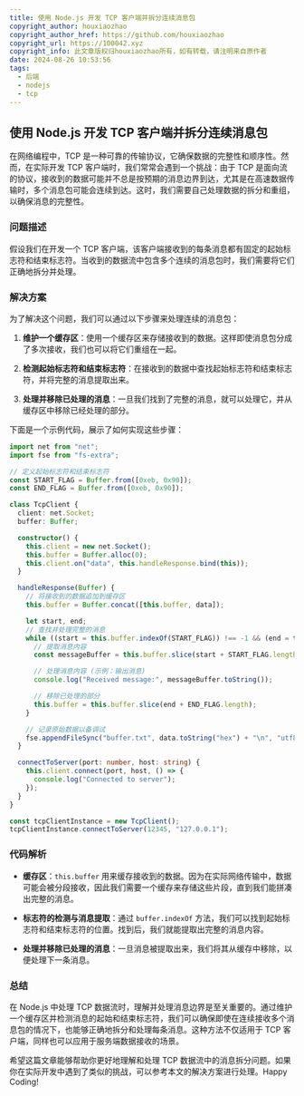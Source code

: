 ```yaml
---
title: 使用 Node.js 开发 TCP 客户端并拆分连续消息包
copyright_author: houxiaozhao
copyright_author_href: https://github.com/houxiaozhao
copyright_url: https://100042.xyz
copyright_info: 此文章版权归houxiaozhao所有，如有转载，请注明来自原作者
date: 2024-08-26 10:53:56
tags:
  - 后端
  - nodejs
  - tcp
---
```


## 使用 Node.js 开发 TCP 客户端并拆分连续消息包

在网络编程中，TCP 是一种可靠的传输协议，它确保数据的完整性和顺序性。然而，在实际开发 TCP 客户端时，我们常常会遇到一个挑战：由于 TCP 是面向流的协议，接收到的数据可能并不总是按预期的消息边界到达，尤其是在高速数据传输时，多个消息包可能会连续到达。这时，我们需要自己处理数据的拆分和重组，以确保消息的完整性。

### 问题描述

假设我们在开发一个 TCP 客户端，该客户端接收到的每条消息都有固定的起始标志符和结束标志符。当收到的数据流中包含多个连续的消息包时，我们需要将它们正确地拆分并处理。

### 解决方案

为了解决这个问题，我们可以通过以下步骤来处理连续的消息包：

1. **维护一个缓存区**：使用一个缓存区来存储接收到的数据。这样即使消息包分成了多次接收，我们也可以将它们重组在一起。

2. **检测起始标志符和结束标志符**：在接收到的数据中查找起始标志符和结束标志符，并将完整的消息提取出来。

3. **处理并移除已处理的消息**：一旦我们找到了完整的消息，就可以处理它，并从缓存区中移除已经处理的部分。

下面是一个示例代码，展示了如何实现这些步骤：

```typescript
import net from "net";
import fse from "fs-extra";

// 定义起始标志符和结束标志符
const START_FLAG = Buffer.from([0xeb, 0x90]);
const END_FLAG = Buffer.from([0xeb, 0x90]);

class TcpClient {
  client: net.Socket;
  buffer: Buffer;

  constructor() {
    this.client = new net.Socket();
    this.buffer = Buffer.alloc(0);
    this.client.on("data", this.handleResponse.bind(this));
  }

  handleResponse(Buffer) {
    // 将接收到的数据追加到缓存区
    this.buffer = Buffer.concat([this.buffer, data]);

    let start, end;
    // 查找并处理完整的消息
    while ((start = this.buffer.indexOf(START_FLAG)) !== -1 && (end = this.buffer.indexOf(END_FLAG, start + START_FLAG.length)) !== -1) {
      // 提取消息内容
      const messageBuffer = this.buffer.slice(start + START_FLAG.length, end);

      // 处理消息内容 (示例：输出消息)
      console.log("Received message:", messageBuffer.toString());

      // 移除已处理的部分
      this.buffer = this.buffer.slice(end + END_FLAG.length);
    }

    // 记录原始数据以备调试
    fse.appendFileSync("buffer.txt", data.toString("hex") + "\n", "utf8");
  }

  connectToServer(port: number, host: string) {
    this.client.connect(port, host, () => {
      console.log("Connected to server");
    });
  }
}

const tcpClientInstance = new TcpClient();
tcpClientInstance.connectToServer(12345, "127.0.0.1");
```

### 代码解析

- **缓存区**：`this.buffer` 用来缓存接收到的数据。因为在实际网络传输中，数据可能会被分段接收，因此我们需要一个缓存来存储这些片段，直到我们能拼凑出完整的消息。

- **标志符的检测与消息提取**：通过 `buffer.indexOf` 方法，我们可以找到起始标志符和结束标志符的位置。找到后，我们就能提取出完整的消息内容。

- **处理并移除已处理的消息**：一旦消息被提取出来，我们将其从缓存中移除，以便处理下一条消息。

### 总结

在 Node.js 中处理 TCP 数据流时，理解并处理消息边界是至关重要的。通过维护一个缓存区并检测消息的起始和结束标志符，我们可以确保即使在连续接收多个消息包的情况下，也能够正确地拆分和处理每条消息。这种方法不仅适用于 TCP 客户端，同样也可以应用于服务端数据接收的场景。

希望这篇文章能够帮助你更好地理解和处理 TCP 数据流中的消息拆分问题。如果你在实际开发中遇到了类似的挑战，可以参考本文的解决方案进行处理。Happy Coding!
